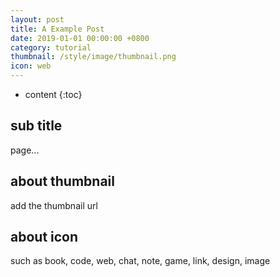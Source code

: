 ```yaml
---
layout: post
title: A Example Post
date: 2019-01-01 00:00:00 +0800
category: tutorial
thumbnail: /style/image/thumbnail.png
icon: web
---
```



* content
{:toc}

## sub title

page...

## about thumbnail

add the thumbnail url

## about icon

such as book, code, web, chat, note, game, link, design, image